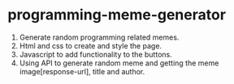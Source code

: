 # programming-meme-generator 
1. Generate random programming related memes.
2. Html and css to create and style the page.
3. Javascript to add functionality to the buttons.
4. Using API to generate random meme and getting the meme image[response-url], title and author.
